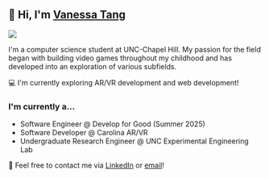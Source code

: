 ## 👋 Hi, I'm [Vanessa Tang](https://vxnessatang.github.io/)

![](https://komarev.com/ghpvc/?username=vxnessatang)

I'm a computer science student at UNC-Chapel Hill. My passion for the field began with building video games throughout my childhood and has developed into an exploration of various subfields.

💻 I'm currently exploring AR/VR development and web development!

### I'm currently a...
- Software Engineer @ Develop for Good (Summer 2025)
- Software Developer @ Carolina AR/VR
- Undergraduate Research Engineer @ UNC Experimental Engineering Lab

📧 Feel free to contact me via [LinkedIn](https://www.linkedin.com/in/vanessa-tang-349074279/) or [email](vanessatangschool@gmail.com)!
